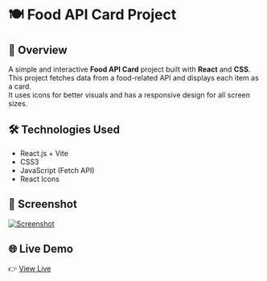 # 🍽️ Food API Card Project

## 🔎 Overview  
A simple and interactive **Food API Card** project built with **React** and **CSS**.  
This project fetches data from a food-related API and displays each item as a card.  
It uses icons for better visuals and has a responsive design for all screen sizes.

## 🛠 Technologies Used  
- React.js + Vite  
- CSS3  
- JavaScript (Fetch API)  
- React Icons  

## 📸 Screenshot  
[![Screenshot](https://i.postimg.cc/fyHbT5db/Screenshot-2025-07-10-at-10-19-54.png)](https://postimg.cc/GTyRXFq0)

## 🌐 Live Demo  
👉 <a href="https://api-foodjsx.netlify.app" target="_blank">View Live</a>
